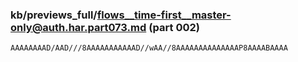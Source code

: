 ### kb/previews_full/flows__time-first__master-only@auth.har.part073.md (part 002)

```md
AAAAAAAAD/AAD///8AAAAAAAAAAAD//wAA//8AAAAAAAAAAAAAAP8AAAABAAAA
```

```
